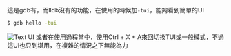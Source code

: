 這是gdb有，而lldb沒有的功能，在使用的時候加`-tui`，能夠看到簡單的UI
``` bash
$ gdb hello -tui
```
![Text UI](https://beej.us/guide/bggdb/hellotui.png)
或者在使用過程當中，使用Ctrl + X + A來回切換TUI或一般模式，不過這UI也只到堪用，在複雜的情況之下無能為力

